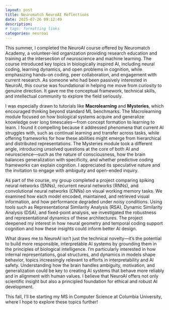```yaml
---
layout: post
title: Neuromatch NeuroAI Reflections
date: 2025-07-26 09:12:49
description: 
# tags: formatting links
categories: neuroai
---
```


This summer, I completed the NeuroAI course offered by Neuromatch Academy, a volunteer-led organization providing research education and training at the intersection of neuroscience and machine learning. The course introduced key topics in biologically inspired AI, including neural coding, learning dynamics, and open problems in cognition, while emphasizing hands-on coding, peer collaboration, and engagement with current research. As someone who had been passively interested in NeuroAI, this course was foundational in helping me move from curiosity to genuine direction. It gave me the conceptual framework, technical skills, and intellectual community to explore the field seriously.

I was especially drawn to tutorials like **Macrolearning** and **Mysteries**, which encouraged thinking beyond standard ML benchmarks. The Macrolearning module focused on how biological systems acquire and generalize knowledge over long timescales—from concept formation to learning to learn. I found it compelling because it addressed phenomena that current AI struggles with, such as continual learning and transfer across tasks, while offering frameworks for how these abilities might emerge from hierarchical and distributed representations. The Mysteries module took a different angle, introducing unsolved questions at the core of both AI and neuroscience—such as the nature of consciousness, how the brain balances generalization with specificity, and whether predictive coding frameworks can explain cognition. I appreciated its speculative nature and the invitation to engage with ambiguity and open-ended inquiry.

As part of the course, my group completed a project comparing spiking neural networks (SNNs), recurrent neural networks (RNNs), and convolutional neural networks (CNNs) on visual working memory tasks. We examined how each model encoded, maintained, and retrieved visual information, and how performance degraded under noisy conditions. Using tools such as Representational Similarity Analysis (RSA), Dynamic Similarity Analysis (DSA), and fixed-point analysis, we investigated the robustness and representational dynamics of these architectures. The project deepened my interest in how neural geometry and temporal coding support cognition and how these insights could inform better AI design.

What draws me to NeuroAI isn’t just the technical novelty—it’s the potential to build more responsible, interpretable AI systems by grounding them in the principles of biological intelligence. I’m particularly interested in how internal representations, goal structures, and dynamics in models shape behavior, topics increasingly relevant to efforts in interpretability and AI safety. Understanding how the brain handles ambiguity, motivation, and generalization could be key to creating AI systems that behave more reliably and in alignment with human values. I believe that NeuroAI offers not only scientific insight but also a principled foundation for ethical and robust AI development. 

This fall, I’ll be starting my MS in Computer Science at Columbia University, where I hope to explore these topics further!

